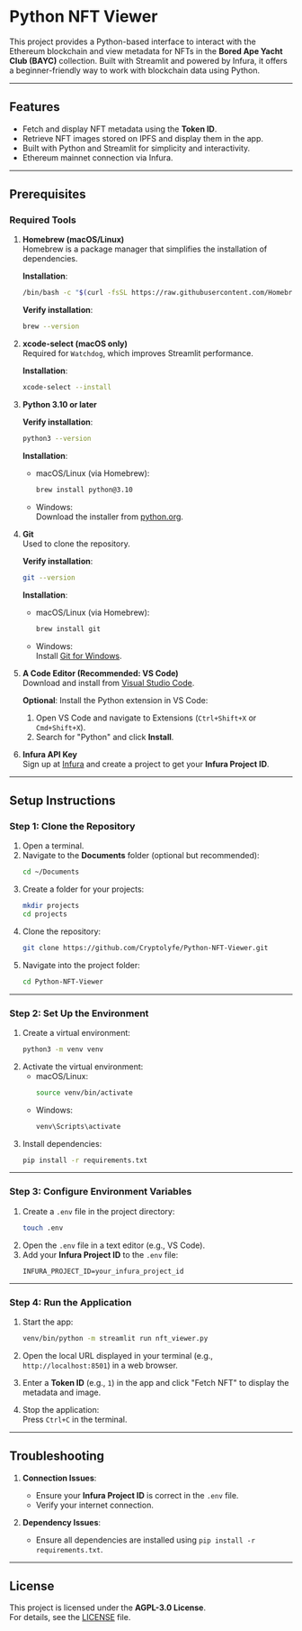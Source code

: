# Python NFT Viewer

This project provides a Python-based interface to interact with the Ethereum blockchain and view metadata for NFTs in the **Bored Ape Yacht Club (BAYC)** collection. Built with Streamlit and powered by Infura, it offers a beginner-friendly way to work with blockchain data using Python.

---

## Features
- Fetch and display NFT metadata using the **Token ID**.
- Retrieve NFT images stored on IPFS and display them in the app.
- Built with Python and Streamlit for simplicity and interactivity.
- Ethereum mainnet connection via Infura.

---

## Prerequisites

### Required Tools

1. **Homebrew (macOS/Linux)**  
   Homebrew is a package manager that simplifies the installation of dependencies.  

   **Installation**:  
   ```bash
   /bin/bash -c "$(curl -fsSL https://raw.githubusercontent.com/Homebrew/install/HEAD/install.sh)"
   ```  

   **Verify installation**:  
   ```bash
   brew --version
   ```

2. **xcode-select (macOS only)**  
   Required for `Watchdog`, which improves Streamlit performance.  

   **Installation**:  
   ```bash
   xcode-select --install
   ```

3. **Python 3.10 or later**  

   **Verify installation**:  
   ```bash
   python3 --version
   ```  

   **Installation**:  
   - macOS/Linux (via Homebrew):  
     ```bash
     brew install python@3.10
     ```  
   - Windows:  
     Download the installer from [python.org](https://www.python.org/).

4. **Git**  
   Used to clone the repository.  

   **Verify installation**:  
   ```bash
   git --version
   ```  

   **Installation**:  
   - macOS/Linux (via Homebrew):  
     ```bash
     brew install git
     ```  
   - Windows:  
     Install [Git for Windows](https://gitforwindows.org/).

5. **A Code Editor (Recommended: VS Code)**  
   Download and install from [Visual Studio Code](https://code.visualstudio.com/).  

   **Optional**: Install the Python extension in VS Code:
   1. Open VS Code and navigate to Extensions (`Ctrl+Shift+X` or `Cmd+Shift+X`).
   2. Search for "Python" and click **Install**.

6. **Infura API Key**  
   Sign up at [Infura](https://infura.io/) and create a project to get your **Infura Project ID**.

---

## Setup Instructions

### Step 1: Clone the Repository

1. Open a terminal.
2. Navigate to the **Documents** folder (optional but recommended):  
   ```bash
   cd ~/Documents
   ```
3. Create a folder for your projects:  
   ```bash
   mkdir projects
   cd projects
   ```
4. Clone the repository:  
   ```bash
   git clone https://github.com/Cryptolyfe/Python-NFT-Viewer.git
   ```
5. Navigate into the project folder:  
   ```bash
   cd Python-NFT-Viewer
   ```

---

### Step 2: Set Up the Environment

1. Create a virtual environment:  
   ```bash
   python3 -m venv venv
   ```
2. Activate the virtual environment:  
   - macOS/Linux:  
     ```bash
     source venv/bin/activate
     ```
   - Windows:  
     ```bash
     venv\Scripts\activate
     ```
3. Install dependencies:  
   ```bash
   pip install -r requirements.txt
   ```

---

### Step 3: Configure Environment Variables

1. Create a `.env` file in the project directory:  
   ```bash
   touch .env
   ```
2. Open the `.env` file in a text editor (e.g., VS Code).
3. Add your **Infura Project ID** to the `.env` file:  
   ```env
   INFURA_PROJECT_ID=your_infura_project_id
   ```

---

### Step 4: Run the Application

1. Start the app:  
   ```bash
   venv/bin/python -m streamlit run nft_viewer.py
   ```
2. Open the local URL displayed in your terminal (e.g., `http://localhost:8501`) in a web browser.
3. Enter a **Token ID** (e.g., `1`) in the app and click "Fetch NFT" to display the metadata and image.

4. Stop the application:  
   Press `Ctrl+C` in the terminal.

---

## Troubleshooting

1. **Connection Issues**:  
   - Ensure your **Infura Project ID** is correct in the `.env` file.
   - Verify your internet connection.

2. **Dependency Issues**:  
   - Ensure all dependencies are installed using `pip install -r requirements.txt`.

---

## License

This project is licensed under the **AGPL-3.0 License**.  
For details, see the [LICENSE](./LICENSE) file.
